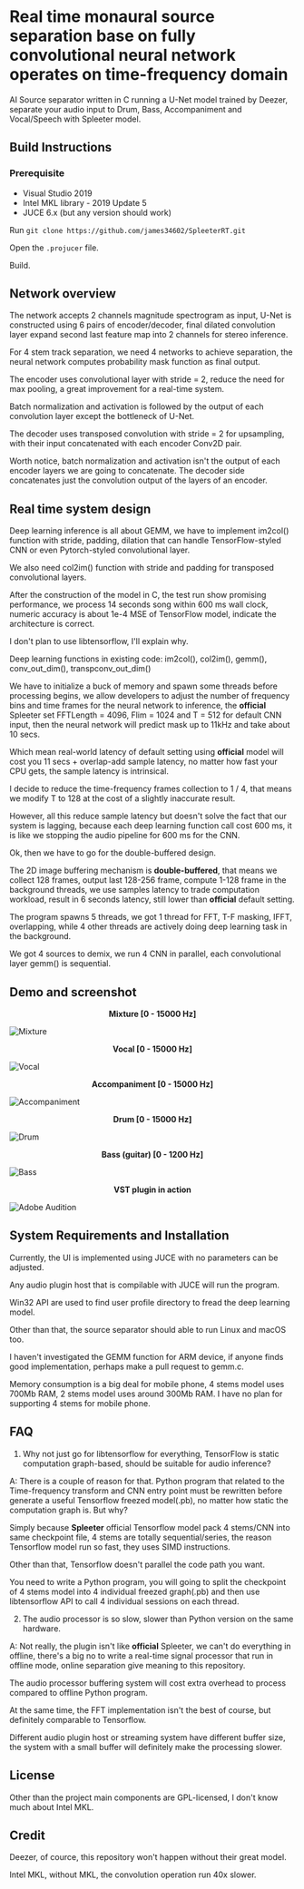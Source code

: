 # Real time monaural source separation base on fully convolutional neural network operates on time-frequency domain
AI Source separator written in C running a U-Net model trained by Deezer, separate your audio input to Drum, Bass, Accompaniment and Vocal/Speech with Spleeter model.


## Build Instructions

### Prerequisite

- Visual Studio 2019
- Intel MKL library - 2019 Update 5
- JUCE 6.x (but any version should work)

Run `git clone https://github.com/james34602/SpleeterRT.git`

Open the `.projucer` file.

Build.


## Network overview
The network accepts 2 channels magnitude spectrogram as input, U-Net is constructed using 6 pairs of encoder/decoder, final dilated convolution layer expand second last feature map into 2 channels for stereo inference.

For 4 stem track separation, we need 4 networks to achieve separation, the neural network computes probability mask function as final output.

The encoder uses convolutional layer with stride = 2, reduce the need for max pooling, a great improvement for a real-time system.

Batch normalization and activation is followed by the output of each convolution layer except the bottleneck of U-Net.

The decoder uses transposed convolution with stride = 2 for upsampling, with their input concatenated with each encoder Conv2D pair.

Worth notice, batch normalization and activation isn't the output of each encoder layers we are going to concatenate. The decoder side concatenates just the convolution output of the layers of an encoder.

## Real time system design
Deep learning inference is all about GEMM, we have to implement im2col() function with stride, padding, dilation that can handle TensorFlow-styled CNN or even Pytorch-styled convolutional layer.

We also need col2im() function with stride and padding for transposed convolutional layers.

After the construction of the model in C, the test run show promising performance, we process 14 seconds song within 600 ms wall clock, numeric accuracy is about 1e-4 MSE of TensorFlow model, indicate the architecture is correct.

I don't plan to use libtensorflow, I'll explain why.

Deep learning functions in existing code: im2col(), col2im(), gemm(), conv_out_dim(), transpconv_out_dim()

We have to initialize a buck of memory and spawn some threads before processing begins, we allow developers to adjust the number of frequency bins and time frames for the neural network to inference, the __official__ Spleeter set FFTLength = 4096, Flim = 1024 and T = 512 for default CNN input, then the neural network will predict mask up to 11kHz and take about 10 secs.

Which mean real-world latency of default setting using __official__ model will cost you 11 secs + overlap-add sample latency, no matter how fast your CPU gets, the sample latency is intrinsical.

I decide to reduce the time-frequency frames collection to 1 / 4, that means we modify T to 128 at the cost of a slightly inaccurate result.

However, all this reduce sample latency but doesn't solve the fact that our system is lagging, because each deep learning function call cost 600 ms, it is like we stopping the audio pipeline for 600 ms for the CNN.

Ok, then we have to go for the double-buffered design.

The 2D image buffering mechanism is **double-buffered**, that means we collect 128 frames, output last 128-256 frame, compute 1-128 frame in the background threads, we use samples latency to trade computation workload, result in 6 seconds latency, still lower than __official__ default setting.

The program spawns 5 threads, we got 1 thread for FFT, T-F masking, IFFT, overlapping, while 4 other threads are actively doing deep learning task in the background.

We got 4 sources to demix, we run 4 CNN in parallel, each convolutional layer gemm() is sequential.

## Demo and screenshot
<p align="center">
  <b>Mixture [0 - 15000 Hz]</b><br>
</p>

![Mixture](./mixture.jpg)
<p align="center">
  <b>Vocal [0 - 15000 Hz]</b><br>
</p>

![Vocal](./vocal.jpg)
<p align="center">
  <b>Accompaniment [0 - 15000 Hz]</b><br>
</p>

![Accompaniment](./accompaniment.jpg)
<p align="center">
  <b>Drum [0 - 15000 Hz]</b><br>
</p>

![Drum](./drum.jpg)
<p align="center">
  <b>Bass (guitar) [0 - 1200 Hz]</b><br>
</p>

![Bass](./bass.jpg)
<p align="center">
  <b>VST plugin in action</b><br>
</p>

![Adobe Audition](./screenshot.jpg)

## System Requirements and Installation
Currently, the UI is implemented using JUCE with no parameters can be adjusted.

Any audio plugin host that is compilable with JUCE will run the program.

Win32 API are used to find user profile directory to fread the deep learning model.

Other than that, the source separator should able to run Linux and macOS too.

I haven't investigated the GEMM function for ARM device, if anyone finds good implementation, perhaps make a pull request to gemm.c.

Memory consumption is a big deal for mobile phone, 4 stems model uses 700Mb RAM, 2 stems model uses around 300Mb RAM.
I have no plan for supporting 4 stems for mobile phone.

## FAQ
1. Why not just go for libtensorflow for everything, TensorFlow is static computation graph-based, should be suitable for audio inference?

A: There is a couple of reason for that. Python program that related to the Time-frequency transform and CNN entry point must be rewritten before generate a useful Tensorflow freezed model(.pb), no matter how static the computation graph is. But why?

Simply because __Spleeter__ official Tensorflow model pack 4 stems/CNN into same checkpoint file, 4 stems are totally sequential/series, the reason Tensorflow model run so fast, they uses SIMD instructions.

Other than that, Tensorflow doesn't parallel the code path you want.

You need to write a Python program, you will going to split the checkpoint of 4 stems model into 4 individual freezed graph(.pb) and then use libtensorflow API to call 4 individual sessions on each thread.

2. The audio processor is so slow, slower than Python version on the same hardware.

A: Not really, the plugin isn't like __official__ Spleeter, we can't do everything in offline, there's a big no to write a real-time signal processor that run in offline mode, online separation give meaning to this repository.

The audio processor buffering system will cost extra overhead to process compared to offline Python program.

At the same time, the FFT implementation isn't the best of course, but definitely comparable to Tensorflow.

Different audio plugin host or streaming system have different buffer size, the system with a small buffer will definitely make the processing slower.

## License
Other than the project main components are GPL-licensed, I don't know much about Intel MKL.

## Credit
Deezer, of cource, this repository won't happen without their great model.

Intel MKL, without MKL, the convolution operation run 40x slower.